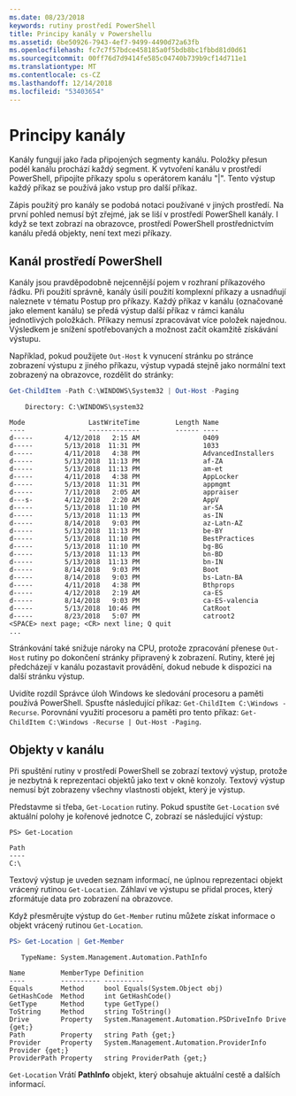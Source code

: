 ```yaml
---
ms.date: 08/23/2018
keywords: rutiny prostředí PowerShell
title: Principy kanály v Powershellu
ms.assetid: 6be50926-7943-4ef7-9499-4490d72a63fb
ms.openlocfilehash: fc7c7f57bdce458185a0f5bdb8bc1fbbd81d0d61
ms.sourcegitcommit: 00ff76d7d9414fe585c04740b739b9cf14d711e1
ms.translationtype: MT
ms.contentlocale: cs-CZ
ms.lasthandoff: 12/14/2018
ms.locfileid: "53403654"
---
```

# <a name="understanding-pipelines"></a>Principy kanály

Kanály fungují jako řada připojených segmenty kanálu. Položky přesun podél kanálu prochází každý segment. K vytvoření kanálu v prostředí PowerShell, připojíte příkazy spolu s operátorem kanálu "|". Tento výstup každý příkaz se používá jako vstup pro další příkaz.

Zápis použitý pro kanály se podobá notaci používané v jiných prostředí. Na první pohled nemusí být zřejmé, jak se liší v prostředí PowerShell kanály. I když se text zobrazí na obrazovce, prostředí PowerShell prostřednictvím kanálu předá objekty, není text mezi příkazy.

## <a name="the-powershell-pipeline"></a>Kanál prostředí PowerShell

Kanály jsou pravděpodobně nejcennější pojem v rozhraní příkazového řádku. Při použití správně, kanály úsilí použití komplexní příkazy a usnadňují naleznete v tématu Postup pro příkazy. Každý příkaz v kanálu (označované jako element kanálu) se předá výstup další příkaz v rámci kanálu jednotlivých položkách. Příkazy nemusí zpracovávat více položek najednou. Výsledkem je snížení spotřebovaných a možnost začít okamžitě získávání výstupu.

Například, pokud použijete `Out-Host` k vynucení stránku po stránce zobrazení výstupu z jiného příkazu, výstup vypadá stejně jako normální text zobrazený na obrazovce, rozdělit do stránky:

```powershell
Get-ChildItem -Path C:\WINDOWS\System32 | Out-Host -Paging
```

```Output
    Directory: C:\WINDOWS\system32

Mode                LastWriteTime         Length Name
----                -------------         ------ ----
d-----        4/12/2018   2:15 AM                0409
d-----        5/13/2018  11:31 PM                1033
d-----        4/11/2018   4:38 PM                AdvancedInstallers
d-----        5/13/2018  11:13 PM                af-ZA
d-----        5/13/2018  11:13 PM                am-et
d-----        4/11/2018   4:38 PM                AppLocker
d-----        5/13/2018  11:31 PM                appmgmt
d-----        7/11/2018   2:05 AM                appraiser
d---s-        4/12/2018   2:20 AM                AppV
d-----        5/13/2018  11:10 PM                ar-SA
d-----        5/13/2018  11:13 PM                as-IN
d-----        8/14/2018   9:03 PM                az-Latn-AZ
d-----        5/13/2018  11:13 PM                be-BY
d-----        5/13/2018  11:10 PM                BestPractices
d-----        5/13/2018  11:10 PM                bg-BG
d-----        5/13/2018  11:13 PM                bn-BD
d-----        5/13/2018  11:13 PM                bn-IN
d-----        8/14/2018   9:03 PM                Boot
d-----        8/14/2018   9:03 PM                bs-Latn-BA
d-----        4/11/2018   4:38 PM                Bthprops
d-----        4/12/2018   2:19 AM                ca-ES
d-----        8/14/2018   9:03 PM                ca-ES-valencia
d-----        5/13/2018  10:46 PM                CatRoot
d-----        8/23/2018   5:07 PM                catroot2
<SPACE> next page; <CR> next line; Q quit
...
```

Stránkování také snižuje nároky na CPU, protože zpracování přenese `Out-Host` rutiny po dokončení stránky připravený k zobrazení. Rutiny, které jej předcházejí v kanálu pozastavit provádění, dokud nebude k dispozici na další stránku výstup.

Uvidíte rozdíl Správce úloh Windows ke sledování procesoru a paměti používá PowerShell. Spusťte následující příkaz: `Get-ChildItem C:\Windows -Recurse`. Porovnání využití procesoru a paměti pro tento příkaz: `Get-ChildItem C:\Windows -Recurse | Out-Host -Paging`.

## <a name="objects-in-the-pipeline"></a>Objekty v kanálu

Při spuštění rutiny v prostředí PowerShell se zobrazí textový výstup, protože je nezbytná k reprezentaci objektů jako text v okně konzoly. Textový výstup nemusí být zobrazeny všechny vlastnosti objekt, který je výstup.

Představme si třeba, `Get-Location` rutiny. Pokud spustíte `Get-Location` své aktuální polohy je kořenové jednotce C, zobrazí se následující výstup:

```
PS> Get-Location

Path
----
C:\
```

Textový výstup je uveden seznam informací, ne úplnou reprezentaci objekt vrácený rutinou `Get-Location`. Záhlaví ve výstupu se přidal proces, který zformátuje data pro zobrazení na obrazovce.

Když přesměrujte výstup do `Get-Member` rutinu můžete získat informace o objekt vrácený rutinou `Get-Location`.

```powershell
PS> Get-Location | Get-Member
```

```Output
   TypeName: System.Management.Automation.PathInfo

Name         MemberType Definition
----         ---------- ----------
Equals       Method     bool Equals(System.Object obj)
GetHashCode  Method     int GetHashCode()
GetType      Method     type GetType()
ToString     Method     string ToString()
Drive        Property   System.Management.Automation.PSDriveInfo Drive {get;}
Path         Property   string Path {get;}
Provider     Property   System.Management.Automation.ProviderInfo Provider {get;}
ProviderPath Property   string ProviderPath {get;}
```

`Get-Location` Vrátí **PathInfo** objekt, který obsahuje aktuální cestě a dalších informací.
